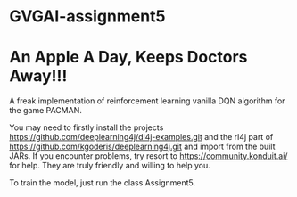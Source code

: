 # GVGAI-assignment5

# An Apple A Day, Keeps Doctors Away!!!



A freak implementation of reinforcement learning vanilla DQN algorithm for the game PACMAN.

You may need to firstly install the projects https://github.com/deeplearning4j/dl4j-examples.git and the rl4j part of https://github.com/kgoderis/deeplearning4j.git and import from the built JARs. If you encounter problems, try resort to https://community.konduit.ai/ for help. They are truly friendly and willing to help you.

To train the model, just run the class Assignment5.
